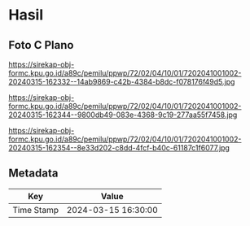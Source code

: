 # Hasil

## Foto C Plano

https://sirekap-obj-formc.kpu.go.id/a89c/pemilu/ppwp/72/02/04/10/01/7202041001002-20240315-162332--14ab9869-c42b-4384-b8dc-f078176f49d5.jpg

https://sirekap-obj-formc.kpu.go.id/a89c/pemilu/ppwp/72/02/04/10/01/7202041001002-20240315-162344--9800db49-083e-4368-9c19-277aa55f7458.jpg

https://sirekap-obj-formc.kpu.go.id/a89c/pemilu/ppwp/72/02/04/10/01/7202041001002-20240315-162354--8e33d202-c8dd-4fcf-b40c-61187c1f6077.jpg


## Metadata

| Key        | Value               |
| ---------- | ------------------- |
| Time Stamp | 2024-03-15 16:30:00 |



